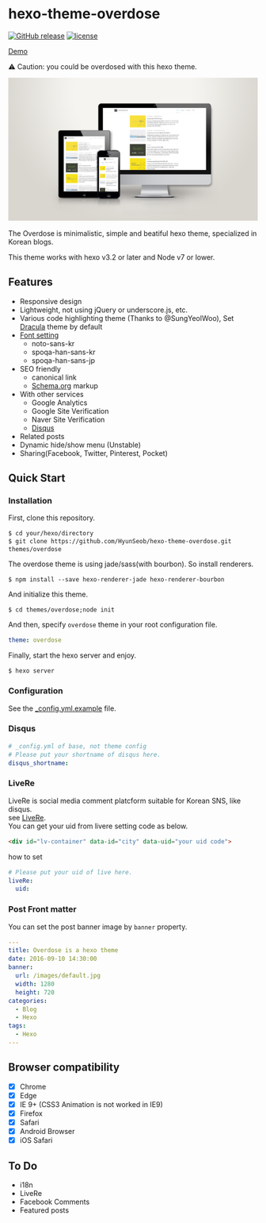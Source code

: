 # hexo-theme-overdose
[![GitHub release](https://img.shields.io/github/release/hyunseob/hexo-theme-overdose.svg?maxAge=2592000?style=plastic)](https://github.com/HyunSeob/hexo-theme-overdose)
[![license](https://img.shields.io/github/license/hyunseob/hexo-theme-overdose.svg?maxAge=2592000?style=plastic)](https://github.com/HyunSeob/hexo-theme-overdose)

[Demo](http://hyunseob.github.io)

⚠ Caution: you could be overdosed with this hexo theme.

![Mock-up image](/source/images/mock-up.png)

The Overdose is minimalistic, simple and beatiful hexo theme, specialized in Korean blogs.

This theme works with hexo v3.2 or later and Node v7 or lower.

## Features

- Responsive design
- Lightweight, not using jQuery or underscore.js, etc.
- Various code highlighting theme (Thanks to @SungYeolWoo), Set [Dracula](https://draculatheme.com/) theme by default
- [Font setting](#font-setting)
  - noto-sans-kr
  - spoqa-han-sans-kr
  - spoqa-han-sans-jp
- SEO friendly
  - canonical link
  - [Schema.org](https://schema.org) markup
- With other services
  - Google Analytics
  - Google Site Verification
  - Naver Site Verification
  - [Disqus](#disqus)
- Related posts
- Dynamic hide/show menu (Unstable)
- Sharing(Facebook, Twitter, Pinterest, Pocket)

## Quick Start

### Installation
First, clone this repository.
```
$ cd your/hexo/directory
$ git clone https://github.com/HyunSeob/hexo-theme-overdose.git themes/overdose
```

The overdose theme is using jade/sass(with bourbon). So install renderers.
```
$ npm install --save hexo-renderer-jade hexo-renderer-bourbon
```

And initialize this theme.
```
$ cd themes/overdose;node init
```

And then, specify `overdose` theme in your root configuration file.

``` yml
theme: overdose
```

Finally, start the hexo server and enjoy.
```
$ hexo server
```

### Configuration

See the [_config.yml.example](https://github.com/HyunSeob/hexo-theme-overdose/blob/master/_config.yml.example) file.

### Disqus

``` yml
# _config.yml of base, not theme config
# Please put your shortname of disqus here.
disqus_shortname:
```
### LiveRe

LiveRe is social media comment platcform suitable for Korean SNS, like disqus. <br>
see [LiveRe](https://livere.com/). <br>
You can get your uid from livere setting code as below.

``` html
<div id="lv-container" data-id="city" data-uid="your uid code">
```
how to set

``` yml
# Please put your uid of live here.
liveRe:
  uid:
```

### Post Front matter

You can set the post banner image by `banner` property.

``` yml
---
title: Overdose is a hexo theme
date: 2016-09-10 14:30:00
banner:
  url: /images/default.jpg
  width: 1280
  height: 720
categories:
  - Blog
  - Hexo
tags:
  - Hexo
---
```

## Browser compatibility

- [x] Chrome
- [x] Edge
- [x] IE 9+ (CSS3 Animation is not worked in IE9)
- [x] Firefox
- [x] Safari
- [x] Android Browser
- [x] iOS Safari

## To Do

- i18n
- LiveRe
- Facebook Comments
- Featured posts
